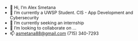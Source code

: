 - 👋 Hi, I’m Alex Smetana
- 👀 I’m currently a UWSP Student. CIS - App Development and Cybersecurity
- 🌱 I’m currently seeking an internship
- 💞️ I’m looking to collaborate on ...
- 📫 asmetana88@gmail.com (715) 340-7293

<!---
asmet081/asmet081 is a ✨ special ✨ repository because its `README.md` (this file) appears on your GitHub profile.
You can click the Preview link to take a look at your changes.
--->
